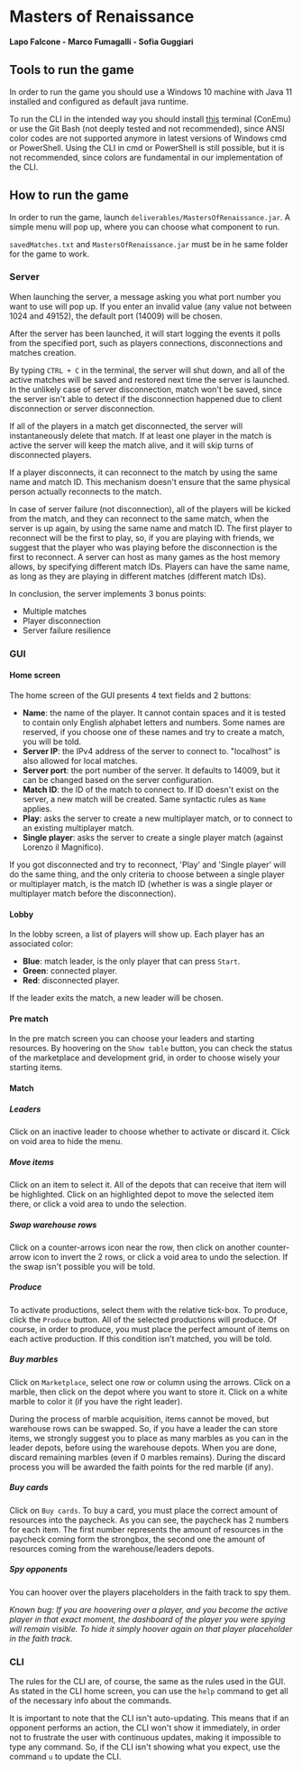 # Masters of Renaissance
**Lapo Falcone - Marco Fumagalli - Sofia Guggiari**

## Tools to run the game
In order to run the game you should use a Windows 10 machine with Java 11 installed and configured as default java runtime.

To run the CLI in the intended way you should install [this](https://conemu.github.io/en/Downloads.html) terminal (ConEmu) or use the Git Bash (not deeply tested and not recommended), since ANSI color codes are not supported anymore in latest versions of Windows cmd or PowerShell. Using the CLI in cmd or PowerShell is still possible, but it is not recommended, since colors are fundamental in our implementation of the CLI.

## How to run the game
In order to run the game, launch `deliverables/MastersOfRenaissance.jar`. A simple menu will pop up, where you can choose what component to run.

`savedMatches.txt` and `MastersOfRenaissance.jar` must be in he same folder for the game to work.

### Server
When launching the server, a message asking you what port number you want to use will pop up. If you enter an invalid value (any value not between 1024 and 49152), the default port (14009) will be chosen.

After the server has been launched, it will start logging the events it polls from the specified port, such as players connections, disconnections and matches creation.

By typing `CTRL + C` in the terminal, the server will shut down, and all of the active matches will be saved and restored next time the server is launched. In the unlikely case of server disconnection, match won't be saved, since the server isn't able to detect if the disconnection happened due to client disconnection or server disconnection.

If all of the players in a match get disconnected, the server will instantaneously delete that match. If at least one player in the match is active the server will keep the match alive, and it will skip turns of disconnected players.

If a player disconnects, it can reconnect to the match by using the same name and match ID. This mechanism doesn't ensure that the same physical person actually reconnects to the match.

In case of server failure (not disconnection), all of the players will be kicked from the match, and they can reconnect to the same match, when the server is up again, by using the same name and match ID. The first player to reconnect will be the first to play, so, if you are playing with friends, we suggest that the player who was playing before the disconnection is the first to reconnect.
A server can host as many games as the host memory allows, by specifying different match IDs. Players can have the same name, as long as they are playing in different matches (different match IDs).

In conclusion, the server implements 3 bonus points:
* Multiple matches
* Player disconnection
* Server failure resilience

### GUI
#### Home screen
The home screen of the GUI presents 4 text fields and 2 buttons:
* **Name**: the name of the player. It cannot contain spaces and it is tested to contain only English alphabet letters and numbers. Some names are reserved, if you choose one of these names and try to create a match, you will be told.
* **Server IP**: the IPv4 address of the server to connect to. "localhost" is also allowed for local matches.
* **Server port**: the port number of the server. It defaults to 14009, but it can be changed based on the server configuration.
* **Match ID**: the ID of the match to connect to. If ID doesn't exist on the server, a new match will be created. Same syntactic rules as `Name` applies.
* **Play**: asks the server to create a new multiplayer match, or to connect to an existing multiplayer match.
* **Single player**: asks the server to create a single player match (against Lorenzo il Magnifico).

If you got disconnected and try to reconnect, 'Play' and 'Single player' will do the same thing, and the only criteria to choose between a single player or multiplayer match, is the match ID (whether is was a single player or multiplayer match before the disconnection).

#### Lobby
In the lobby screen, a list of players will show up. Each player has an associated color:
* **Blue**: match leader, is the only player that can press `Start`.
* **Green**: connected player.
* **Red**: disconnected player.

If the leader exits the match, a new leader will be chosen.

#### Pre match
In the pre match screen you can choose your leaders and starting resources. By hoovering on the `Show table` button, you can check the status of the marketplace and development grid, in order to choose wisely your starting items.

#### Match
##### Leaders
Click on an inactive leader to choose whether to activate or discard it. Click on void area to hide the menu.

##### Move items
Click on an item to select it. All of the depots that can receive that item will be highlighted. Click on an highlighted depot to move the selected item there, or click a void area to undo the selection.

##### Swap warehouse rows
Click on a counter-arrows icon near the row, then click on another counter-arrow icon to invert the 2 rows, or click a void area to undo the selection. If the swap isn't possible you will be told.

##### Produce
To activate productions, select them with the relative tick-box. To produce, click the `Produce` button. All of the selected productions will produce. Of course, in order to produce, you must place the perfect amount of items on each active production. If this condition isn't matched, you will be told.

##### Buy marbles
Click on `Marketplace`, select one row or column using the arrows. Click on a marble, then click on the depot where you want to store it. Click on a white marble to color it (if you have the right leader).

During the process of marble acquisition, items cannot be moved, but warehouse rows can be swapped. So, if you have a leader the can store items, we strongly suggest you to place as many marbles as you can in the leader depots, before using the warehouse depots. When you are done, discard remaining marbles (even if 0 marbles remains). During the discard process you will be awarded the faith points for the red marble (if any).

##### Buy cards
Click on `Buy cards`. To buy a card, you must place the correct amount of resources into the paycheck. As you can see, the paycheck has 2 numbers for each item. The first number represents the amount of resources in the paycheck coming form the strongbox, the second one the amount of resources coming from the warehouse/leaders depots.

##### Spy opponents
You can hoover over the players placeholders in the faith track to spy them.

_Known bug: If you are hoovering over a player, and you become the active player in that exact moment, the dashboard of the player you were spying will remain visible. To hide it simply hoover again on that player placeholder in the faith track._

### CLI
The rules for the CLI are, of course, the same as the rules used in the GUI. As stated in the CLI home screen, you can use the `help` command to get all of the necessary info about the commands.

It is important to note that the CLI isn't auto-updating. This means that if an opponent performs an action, the CLI won't show it immediately, in order not to frustrate the user with continuous updates, making it impossible to type any command. So, if the CLI isn't showing what you expect, use the command `u` to update the CLI.
